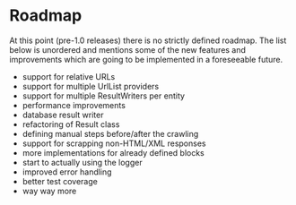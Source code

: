 # Roadmap
At this point (pre-1.0 releases) there is no strictly defined roadmap. The list
below is unordered and mentions some of the new features and improvements which
are going to be implemented in a foreseeable future.

- support for relative URLs
- support for multiple UrlList providers
- support for multiple ResultWriters per entity
- performance improvements
- database result writer
- refactoring of Result class
- defining manual steps before/after the crawling
- support for scrapping non-HTML/XML responses
- more implementations for already defined blocks
- start to actually using the logger
- improved error handling
- better test coverage
- way way more
